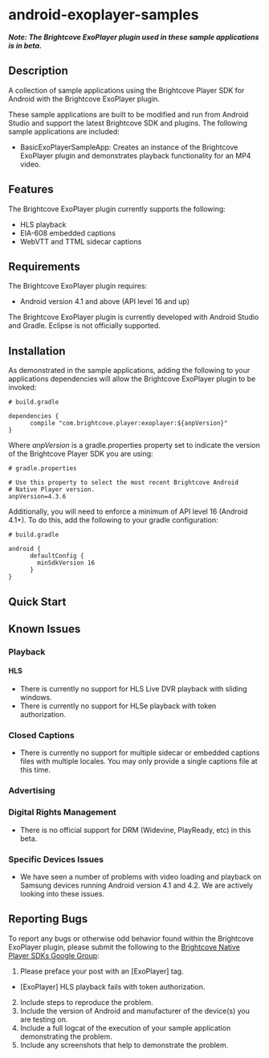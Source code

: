 android-exoplayer-samples
======================

**_Note: The Brightcove ExoPlayer plugin used in these sample applications is in beta._**

## Description

A collection of sample applications using the Brightcove Player SDK for Android with the Brightcove ExoPlayer plugin.

These sample applications are built to be modified and run from Android Studio and support the latest Brightcove SDK and plugins.
The following sample applications are included:

* BasicExoPlayerSampleApp: Creates an instance of the Brightcove ExoPlayer plugin and demonstrates playback functionality for an MP4 video.

## Features

The Brightcove ExoPlayer plugin currently supports the following:
* HLS playback
* EIA-608 embedded captions
* WebVTT and TTML sidecar captions

## Requirements

The Brightcove ExoPlayer plugin requires:
* Android version 4.1 and above (API level 16 and up)

The Brightcove ExoPlayer plugin is currently developed with Android Studio and Gradle. Eclipse is not officially supported.

## Installation

As demonstrated in the sample applications, adding the following to your applications dependencies will allow the Brightcove ExoPlayer plugin to be invoked:

    # build.gradle

    dependencies {
          compile "com.brightcove.player:exoplayer:${anpVersion}"
    }

Where *anpVersion* is a gradle.properties property set to indicate the version of the Brightcove Player SDK you are using:

    # gradle.properties

    # Use this property to select the most recent Brightcove Android
    # Native Player version.
    anpVersion=4.3.6

Additionally, you will need to enforce a minimum of API level 16 (Android 4.1+). To do this, add the following to your gradle configuration:

    # build.gradle

    android {
          defaultConfig {
            minSdkVersion 16
          }
    }

## Quick Start

## Known Issues

### Playback

#### HLS
* There is currently no support for HLS Live DVR playback with sliding windows.
* There is currently no support for HLSe playback with token authorization.

### Closed Captions
* There is currently no support for multiple sidecar or embedded captions files with multiple locales. You may only provide a single captions file at this time.

### Advertising

### Digital Rights Management
* There is no official support for DRM (Widevine, PlayReady, etc) in this beta.

### Specific Devices Issues
* We have seen a number of problems with video loading and playback on Samsung devices running Android version 4.1 and 4.2. We are actively looking into these issues.

## Reporting Bugs

To report any bugs or otherwise odd behavior found within the Brightcove ExoPlayer plugin, please submit the following
to the [Brightcove Native Player SDKs Google Group](https://groups.google.com/forum/#!forum/brightcove-native-player-sdks):

1. Please preface your post with an [ExoPlayer] tag.
  * [ExoPlayer] HLS playback fails with token authorization.
2. Include steps to reproduce the problem.
3. Include the version of Android and manufacturer of the device(s) you are testing on.
4. Include a full logcat of the execution of your sample application demonstrating the problem.
5. Include any screenshots that help to demonstrate the problem.